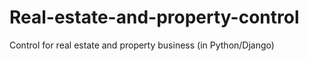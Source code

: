 # Real-estate-and-property-control
Control for real estate and property business (in Python/Django)
